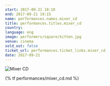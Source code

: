 ```yaml
---
start: 2017-09-21 18:10
end: 2017-09-21 19:15
name: performances.names.mixer_cd
title: performances.titles.mixer_cd
country: 
language: eng
image: performers/square/kitten.jpg
venue: cinema
sold_out: false
ticket_url: performances.ticket_links.mixer_cd
date: 2017-09-21
---
```


<picture>
    <source media="(min-width: 1200px)" srcset="{% asset performers/wide/kitten.jpg @path %}">
    <source media="(min-width: 768px)" srcset="{% asset performers/wide/kitten.jpg @path %}">
    <img src="{% asset performers/square/kitten.jpg @path %}" alt="Mixer CD">
</picture>

{% tf performances/mixer_cd.md %}
